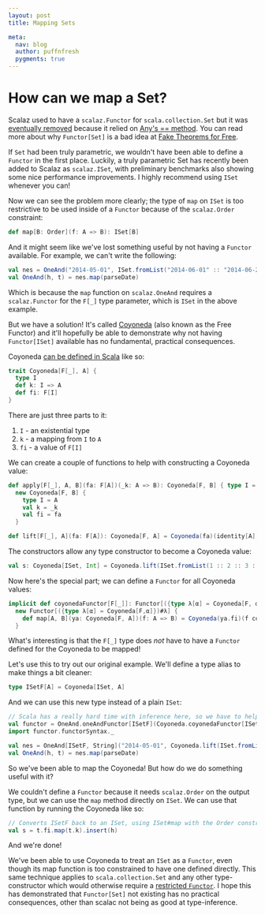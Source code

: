 ```yaml
---
layout: post
title: Mapping Sets

meta:
  nav: blog
  author: puffnfresh
  pygments: true
---
```


How can we map a Set?
=====================

Scalaz used to have a `scalaz.Functor` for `scala.collection.Set` but
it was [eventually removed](https://github.com/scalaz/scalaz/pull/276)
because it relied on
[Any's == method](http://www.scala-lang.org/api/2.10.3/index.html#scala.Any). You
can read more about why `Functor[Set]` is a bad idea at
[Fake Theorems for Free](http://failex.blogspot.jp/2013/06/fake-theorems-for-free.html).

If `Set` had been truly parametric, we wouldn't have been able to
define a `Functor` in the first place. Luckily, a truly parametric Set
has recently been added to Scalaz as `scalaz.ISet`, with preliminary
benchmarks also showing some nice performance improvements. I highly
recommend using `ISet` whenever you can!

Now we can see the problem more clearly; the type of `map` on `ISet`
is too restrictive to be used inside of a `Functor` because of the
`scalaz.Order` constraint:

```scala
def map[B: Order](f: A => B): ISet[B]
```

And it might seem like we've lost something useful by not having a
`Functor` available. For example, we can't write the following:

```scala
val nes = OneAnd("2014-05-01", ISet.fromList("2014-06-01" :: "2014-06-22" :: Nil)) // a non-empty Set
val OneAnd(h, t) = nes.map(parseDate)
```

Which is because the `map` function on `scalaz.OneAnd` requires a
`scalaz.Functor` for the `F[_]` type parameter, which is `ISet` in the
above example.

But we have a solution! It's called
[Coyoneda](http://docs.typelevel.org/api/scalaz/nightly/#scalaz.Coyoneda)
(also known as the Free Functor) and it'll hopefully be able to
demonstrate why not having `Functor[ISet]` available has no
fundamental, practical consequences.

Coyoneda
[can be defined in Scala](http://blog.higher-order.com/blog/2013/11/01/free-and-yoneda/)
like so:

```scala
trait Coyoneda[F[_], A] {
  type I
  def k: I => A
  def fi: F[I]
}
```

There are just three parts to it:

1. `I` - an existential type
2. `k` - a mapping from `I` to `A`
3. `fi` - a value of `F[I]`

We can create a couple of functions to help with constructing a
Coyoneda value:

```scala
def apply[F[_], A, B](fa: F[A])(_k: A => B): Coyoneda[F, B] { type I = A } =
  new Coyoneda[F, B] {
    type I = A
    val k = _k
    val fi = fa
  }

def lift[F[_], A](fa: F[A]): Coyoneda[F, A] = Coyoneda(fa)(identity[A])
```

The constructors allow any type constructor to become a Coyoneda value:

```scala
val s: Coyoneda[ISet, Int] = Coyoneda.lift(ISet.fromList(1 :: 2 :: 3 :: Nil))
```

Now here's the special part; we can define a `Functor` for all
Coyoneda values:

```scala
implicit def coyonedaFunctor[F[_]]: Functor[({type λ[α] = Coyoneda[F, α]})#λ] =
  new Functor[({type λ[α] = Coyoneda[F,α]})#λ] {
    def map[A, B](ya: Coyoneda[F, A])(f: A => B) = Coyoneda(ya.fi)(f compose ya.k)
  }
```

What's interesting is that the `F[_]` type does *not* have to have a
`Functor` defined for the Coyoneda to be mapped!

Let's use this to try out our original example. We'll define a type
alias to make things a bit cleaner:

```scala
type ISetF[A] = Coyoneda[ISet, A]
```

And we can use this new type instead of a plain `ISet`:

```scala
// Scala has a really hard time with inference here, so we have to help it out.
val functor = OneAnd.oneAndFunctor[ISetF](Coyoneda.coyonedaFunctor[ISet])
import functor.functorSyntax._

val nes = OneAnd[ISetF, String]("2014-05-01", Coyoneda.lift(ISet.fromList("2014-06-01" :: "2014-06-22" :: Nil)))
val OneAnd(h, t) = nes.map(parseDate)
```

So we've been able to map the Coyoneda! But how do we do something
useful with it?

We couldn't define a `Functor` because it needs `scalaz.Order` on the
output type, but we can use the `map` method directly on `ISet`. We
can use that function by running the Coyoneda like so:

```scala
// Converts ISetF back to an ISet, using ISet#map with the Order constraint
val s = t.fi.map(t.k).insert(h)
```

And we're done!

We've been able to use Coyoneda to treat an `ISet` as a `Functor`,
even though its map function is too constrained to have one defined
directly. This same technique applies to `scala.collection.Set` and
any other type-constructor which would otherwise require a
[restricted `Functor`](http://okmij.org/ftp/Haskell/types.html#restricted-datatypes). I
hope this has demonstrated that `Functor[Set]` not existing has no
practical consequences, other than scalac not being as good at
type-inference.
